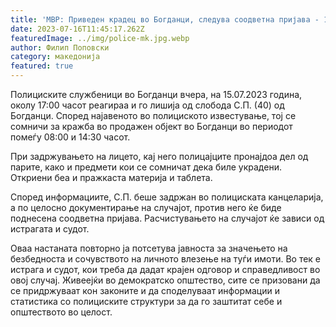 ```yaml
---
title: 'МВР: Приведен крадец во Богданци, следува соодветна пријава - 16 ЈУЛИ 2023'
date: 2023-07-16T11:45:17.262Z
featuredImage: ../img/police-mk.jpg.webp
author: Филип Поповски
category: македонија
featured: true
---
```

Полициските службеници во Богданци вчера, на 15.07.2023 година, околу 17:00 часот реагираа и го лишија од слобода С.П. (40) од Богданци. Според најавеното во полициското известување, тој се сомничи за кражба во продажен објект во Богданци во периодот помеѓу 08:00 и 14:30 часот. 

При задржувањето на лицето, кај него полицајците пронајдоа дел од парите, како и предмети кои се сомничат дека биле украдени. Откриени беа и пражкаста материја и таблета.

Според информациите, С.П. беше задржан во полициската канцеларија, а по целосно документирање на случајот, против него ќе биде поднесена соодветна пријава. Расчистувањето на случајот ќе зависи од истрагата и судот.

Оваа настаната повторно ја потсетува јавноста за значењето на безбедноста и сочувството на личното влезење на туѓи имоти. Во тек е истрага и судот, кои треба да дадат крајен одговор и справедливост во овој случај. Живеејќи во демократско општество, сите се призовани да се придржуваат кон законите и да споделуваат информации и статистика со полициските структури за да го заштитат себе и општеството во целост.
